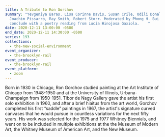 ```yaml
---
title: A Tribute to Ron Gorchov
summary: "Yevgeniya Baras, Lisa Corinne Davis, Susan Crile, Odili Donald Odita,
  Joachim Pissarro, Ray Smith, Robert Storr. Moderated by Phong H. Bui. We'll
  conclude with a poetry reading from Lucía Hinojosa Gaxiola.    "
date: 2020-12-11 13:00:00 -0500
end_date: 2020-12-11 14:30:00 -0500
series: 193
collections:
  - the-new-social-environment
event_organizer:
  - the-brooklyn-rail
event_producer:
  - the-brooklyn-rail
event_platform:
  - zoom
---
```

Born in 1930 in Chicago, Ron Gorchov studied painting at the Art Institute of Chicago from 1948-1950 and at the University of Illinois, Urbana-Champaign from 1950-1951. Tibor de Nagy Gallery gave the artist his first solo exhibition in 1960, and after a brief hiaitus from the art world, Gorchov completed his first “saddle” paintings in 1967, the artist's signature curved canvases that he would pursue in countless variations for the next fifty years. His work was selected for the 1975 and 1977 Whitney Biennials, and went on to be included in multiple exhibitions at the the Museum of Modern Art, the Whitney Museum of American Art, and the New Museum.
